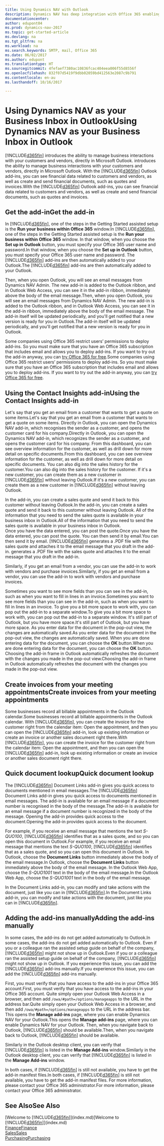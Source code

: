 ```yaml
---
title: Using Dynamics NAV with Outlook
description: Dynamics NAV has deep integration with Office 365 enabling you to manage all your business interactions and mail with customers and vendors directly in Outlook.
documentationcenter: 
author: edupont04
ms.prod: dynamics-nav-2017
ms.topic: get-started-article
ms.devlang: na
ms.tgt_pltfrm: na
ms.workload: na
ms.search.keywords: SMTP, mail, Office 365
ms.date: 06/02/2017
ms.author: edupont
ms.translationtype: HT
ms.sourcegitcommit: 4fefaef7380ac10836fcac404eea006f55d8556f
ms.openlocfilehash: 832f07d5419f9dbb02059bd412563e2087c9b791
ms.contentlocale: en-au
ms.lasthandoff: 10/16/2017

---
```

# <a name="using-dynamics-nav-as-your-business-inbox-in-outlook"></a><span data-ttu-id="f2d3b-103">Using Dynamics NAV as your Business Inbox in Outlook</span><span class="sxs-lookup"><span data-stu-id="f2d3b-103">Using Dynamics NAV as your Business Inbox in Outlook</span></span>
[!INCLUDE[d365fin](includes/d365fin_md.md)]<span data-ttu-id="f2d3b-104"> introduces the ability to manage business interactions with your customers and vendors, directly in Microsoft Outlook.</span><span class="sxs-lookup"><span data-stu-id="f2d3b-104"> introduces the ability to manage business interactions with your customers and vendors, directly in Microsoft Outlook.</span></span> <span data-ttu-id="f2d3b-105">With the [!INCLUDE[d365fin](includes/d365fin_md.md)] Outlook add-ins, you can see financial data related to customers and vendors, as well as create and send financial documents, such as quotes and invoices.</span><span class="sxs-lookup"><span data-stu-id="f2d3b-105">With the [!INCLUDE[d365fin](includes/d365fin_md.md)] Outlook add-ins, you can see financial data related to customers and vendors, as well as create and send financial documents, such as quotes and invoices.</span></span>  

## <a name="get-the-add-in"></a><span data-ttu-id="f2d3b-106">Get the add-in</span><span class="sxs-lookup"><span data-stu-id="f2d3b-106">Get the add-in</span></span>
<span data-ttu-id="f2d3b-107">In [!INCLUDE[d365fin](includes/d365fin_md.md)], one of the steps in the Getting Started assisted setup is the **Run your business within Office 365** window.</span><span class="sxs-lookup"><span data-stu-id="f2d3b-107">In [!INCLUDE[d365fin](includes/d365fin_md.md)], one of the steps in the Getting Started assisted setup is the **Run your business within Office 365** window.</span></span> <span data-ttu-id="f2d3b-108">In that window, when you choose the **Set up in Outlook** button, you must specify your Office 365 user name and password.</span><span class="sxs-lookup"><span data-stu-id="f2d3b-108">In that window, when you choose the **Set up in Outlook** button, you must specify your Office 365 user name and password.</span></span> <span data-ttu-id="f2d3b-109">The [!INCLUDE[d365fin](includes/d365fin_md.md)] add-ins are then automatically added to your Outlook.</span><span class="sxs-lookup"><span data-stu-id="f2d3b-109">The [!INCLUDE[d365fin](includes/d365fin_md.md)] add-ins are then automatically added to your Outlook.</span></span>  

<span data-ttu-id="f2d3b-110">Then, when you open Outlook, you will see an email messages from Dynamics NAV Admin. The new add-in is added to the Outlook ribbon, and in Outlook Web Access, you can see it in the add-in ribbon, immediately above the body of the email message.</span><span class="sxs-lookup"><span data-stu-id="f2d3b-110">Then, when you open Outlook, you will see an email messages from Dynamics NAV Admin. The new add-in is added to the Outlook ribbon, and in Outlook Web Access, you can see it in the add-in ribbon, immediately above the body of the email message.</span></span> <span data-ttu-id="f2d3b-111">The add-in itself will be updated periodically, and you'll get notified that a new version is ready for you in Outlook.</span><span class="sxs-lookup"><span data-stu-id="f2d3b-111">The add-in itself will be updated periodically, and you'll get notified that a new version is ready for you in Outlook.</span></span>  

<span data-ttu-id="f2d3b-112">Some companies using Office 365 restrict users’ permissions to deploy add-ins. So you must make sure that you have an Office 365 subscription that includes email and allows you to deploy add-ins. If you want to try out the add-in anyway, you can [try Office 365 for free](https://products.office.com/try).</span><span class="sxs-lookup"><span data-stu-id="f2d3b-112">Some companies using Office 365 restrict users’ permissions to deploy add-ins. So you must make sure that you have an Office 365 subscription that includes email and allows you to deploy add-ins. If you want to try out the add-in anyway, you can [try Office 365 for free](https://products.office.com/try).</span></span>  

## <a name="using-the-contact-insights-add-in"></a><span data-ttu-id="f2d3b-113">Using the Contact Insights add-in</span><span class="sxs-lookup"><span data-stu-id="f2d3b-113">Using the Contact Insights add-in</span></span>
<span data-ttu-id="f2d3b-114">Let's say that you get an email from a customer that wants to get a quote on some items.</span><span class="sxs-lookup"><span data-stu-id="f2d3b-114">Let's say that you get an email from a customer that wants to get a quote on some items.</span></span> <span data-ttu-id="f2d3b-115">Directly in Outlook, you can open the Dynamics NAV add-in, which recognises the sender as a customer, and opens the customer card for his company.</span><span class="sxs-lookup"><span data-stu-id="f2d3b-115">Directly in Outlook, you can open the Dynamics NAV add-in, which recognizes the sender as a customer, and opens the customer card for his company.</span></span> <span data-ttu-id="f2d3b-116">From this dashboard, you can see overview information for the customer, as well as drill down for more detail on specific documents.</span><span class="sxs-lookup"><span data-stu-id="f2d3b-116">From this dashboard, you can see overview information for the customer, as well as drill down for more detail on specific documents.</span></span> <span data-ttu-id="f2d3b-117">You can also dig into the sales history for the customer.</span><span class="sxs-lookup"><span data-stu-id="f2d3b-117">You can also dig into the sales history for the customer.</span></span> <span data-ttu-id="f2d3b-118">If it's a new customer, you can create them as a new customer in [!INCLUDE[d365fin](includes/d365fin_md.md)] without leaving Outlook.</span><span class="sxs-lookup"><span data-stu-id="f2d3b-118">If it's a new customer, you can create them as a new customer in [!INCLUDE[d365fin](includes/d365fin_md.md)] without leaving Outlook.</span></span>  

<span data-ttu-id="f2d3b-119">In the add-in, you can create a sales quote and send it back to this customer without leaving Outlook.</span><span class="sxs-lookup"><span data-stu-id="f2d3b-119">In the add-in, you can create a sales quote and send it back to this customer without leaving Outlook.</span></span> <span data-ttu-id="f2d3b-120">All of the information that you need to send the sales quote is available in your business inbox in Outlook.</span><span class="sxs-lookup"><span data-stu-id="f2d3b-120">All of the information that you need to send the sales quote is available in your business inbox in Outlook.</span></span>  
<span data-ttu-id="f2d3b-121">Once you have the data entered, you can post the quote.</span><span class="sxs-lookup"><span data-stu-id="f2d3b-121">Once you have the data entered, you can post the quote.</span></span> <span data-ttu-id="f2d3b-122">You can then send it by email.</span><span class="sxs-lookup"><span data-stu-id="f2d3b-122">You can then send it by email.</span></span> [!INCLUDE[d365fin](includes/d365fin_md.md)]<span data-ttu-id="f2d3b-123"> generates a .PDF file with the sales quote and attaches it to the email message that you draft in the add-in.</span><span class="sxs-lookup"><span data-stu-id="f2d3b-123"> generates a .PDF file with the sales quote and attaches it to the email message that you draft in the add-in.</span></span>  

<span data-ttu-id="f2d3b-124">Similarly, if you get an email from a vendor, you can use the add-in to work with vendors and purchase invoices.</span><span class="sxs-lookup"><span data-stu-id="f2d3b-124">Similarly, if you get an email from a vendor, you can use the add-in to work with vendors and purchase invoices.</span></span>  

<span data-ttu-id="f2d3b-125">Sometimes you want to see more fields than you can see in the add-in, such as when you want to fill in lines in an invoice.</span><span class="sxs-lookup"><span data-stu-id="f2d3b-125">Sometimes you want to see more fields than you can see in the add-in, such as when you want to fill in lines in an invoice.</span></span> <span data-ttu-id="f2d3b-126">To give you a bit more space to work with, you can pop out the add-in to a separate window.</span><span class="sxs-lookup"><span data-stu-id="f2d3b-126">To give you a bit more space to work with, you can pop out the add-in to a separate window.</span></span> <span data-ttu-id="f2d3b-127">It's still part of Outlook, but you have more space.</span><span class="sxs-lookup"><span data-stu-id="f2d3b-127">It's still part of Outlook, but you have more space.</span></span> <span data-ttu-id="f2d3b-128">As you enter data for the document in the pop-out view, the changes are automatically saved.</span><span class="sxs-lookup"><span data-stu-id="f2d3b-128">As you enter data for the document in the pop-out view, the changes are automatically saved.</span></span> <span data-ttu-id="f2d3b-129">When you are done entering data for the document, you can choose the **OK** button.</span><span class="sxs-lookup"><span data-stu-id="f2d3b-129">When you are done entering data for the document, you can choose the **OK** button.</span></span> <span data-ttu-id="f2d3b-130">Choosing the add-in frame in Outlook automatically refreshes the document with the changes you made in the pop-out view.</span><span class="sxs-lookup"><span data-stu-id="f2d3b-130">Choosing the add-in frame in Outlook automatically refreshes the document with the changes you made in the pop-out view.</span></span>  

## <a name="create-invoices-from-your-meeting-appointments"></a><span data-ttu-id="f2d3b-131">Create invoices from your meeting appointments</span><span class="sxs-lookup"><span data-stu-id="f2d3b-131">Create invoices from your meeting appointments</span></span>
<span data-ttu-id="f2d3b-132">Some businesses record all billable appointments in the Outlook calendar.</span><span class="sxs-lookup"><span data-stu-id="f2d3b-132">Some businesses record all billable appointments in the Outlook calendar.</span></span> <span data-ttu-id="f2d3b-133">With [!INCLUDE[d365fin](includes/d365fin_md.md)], you can create the invoice for the customer right from the calendar item: Open the appointment, and then you can open the [!INCLUDE[d365fin](includes/d365fin_md.md)] add-in, look up existing information or create an invoice or another sales document right there.</span><span class="sxs-lookup"><span data-stu-id="f2d3b-133">With [!INCLUDE[d365fin](includes/d365fin_md.md)], you can create the invoice for the customer right from the calendar item: Open the appointment, and then you can open the [!INCLUDE[d365fin](includes/d365fin_md.md)] add-in, look up existing information or create an invoice or another sales document right there.</span></span>  

## <a name="quick-document-lookup"></a><span data-ttu-id="f2d3b-134">Quick document lookup</span><span class="sxs-lookup"><span data-stu-id="f2d3b-134">Quick document lookup</span></span>
<span data-ttu-id="f2d3b-135">The [!INCLUDE[d365fin](includes/d365fin_md.md)] Document Links add-in gives you quick access to documents mentioned in email messages.</span><span class="sxs-lookup"><span data-stu-id="f2d3b-135">The [!INCLUDE[d365fin](includes/d365fin_md.md)] Document Links add-in gives you quick access to documents mentioned in email messages.</span></span> <span data-ttu-id="f2d3b-136">The add-in is available for an email message if a document number is recognised in the body of the message.</span><span class="sxs-lookup"><span data-stu-id="f2d3b-136">The add-in is available for an email message if a document number is recognized in the body of the message.</span></span> <span data-ttu-id="f2d3b-137">Opening the add-in provides quick access to the document.</span><span class="sxs-lookup"><span data-stu-id="f2d3b-137">Opening the add-in provides quick access to the document.</span></span>  

<span data-ttu-id="f2d3b-138">For example, if you receive an email message that mentions the text *S-QUO100*, [!INCLUDE[d365fin](includes/d365fin_md.md)] identifies that as a sales quote, and so you can open this document in Outlook.</span><span class="sxs-lookup"><span data-stu-id="f2d3b-138">For example, if you receive an email message that mentions the text *S-QUO100*, [!INCLUDE[d365fin](includes/d365fin_md.md)] identifies that as a sales quote, and so you can open this document in Outlook.</span></span> <span data-ttu-id="f2d3b-139">In Outlook, choose the **Document Links** button immediately above the body of the email message.</span><span class="sxs-lookup"><span data-stu-id="f2d3b-139">In Outlook, choose the **Document Links** button immediately above the body of the email message.</span></span> <span data-ttu-id="f2d3b-140">In the Outlook Web App, choose the *S-QUO1001* text in the body of the email message.</span><span class="sxs-lookup"><span data-stu-id="f2d3b-140">In the Outlook Web App, choose the *S-QUO1001* text in the body of the email message.</span></span>  

<span data-ttu-id="f2d3b-141">In the Document Links add-in, you can modify and take actions with the document, just like you can in [!INCLUDE[d365fin](includes/d365fin_md.md)].</span><span class="sxs-lookup"><span data-stu-id="f2d3b-141">In the Document Links add-in, you can modify and take actions with the document, just like you can in [!INCLUDE[d365fin](includes/d365fin_md.md)].</span></span>

## <a name="adding-the-add-ins-manually"></a><span data-ttu-id="f2d3b-142">Adding the add-ins manually</span><span class="sxs-lookup"><span data-stu-id="f2d3b-142">Adding the add-ins manually</span></span>
<span data-ttu-id="f2d3b-143">In some cases, the add-ins do not get added automatically to Outlook.</span><span class="sxs-lookup"><span data-stu-id="f2d3b-143">In some cases, the add-ins do not get added automatically to Outlook.</span></span> <span data-ttu-id="f2d3b-144">Even if you or a colleague ran the assisted setup guide on behalf of the company, [!INCLUDE[d365fin](includes/d365fin_md.md)] might not show up in Outlook.</span><span class="sxs-lookup"><span data-stu-id="f2d3b-144">Even if you or a colleague ran the assisted setup guide on behalf of the company, [!INCLUDE[d365fin](includes/d365fin_md.md)] might not show up in Outlook.</span></span> <span data-ttu-id="f2d3b-145">If you experience this issue, you can add the [!INCLUDE[d365fin](includes/d365fin_md.md)] add-ins manually.</span><span class="sxs-lookup"><span data-stu-id="f2d3b-145">If you experience this issue, you can add the [!INCLUDE[d365fin](includes/d365fin_md.md)] add-ins manually.</span></span>  

<span data-ttu-id="f2d3b-146">First, you must verify that you have access to the add-ins in your Office 365 account.</span><span class="sxs-lookup"><span data-stu-id="f2d3b-146">First, you must verify that you have access to the add-ins in your Office 365 account.</span></span> <span data-ttu-id="f2d3b-147">Quite simply open your Outlook Web Access in a browser, and then add `/owa/#path=/options/manageapps` to the URL in the address bar.</span><span class="sxs-lookup"><span data-stu-id="f2d3b-147">Quite simply open your Outlook Web Access in a browser, and then add `/owa/#path=/options/manageapps` to the URL in the address bar.</span></span> <span data-ttu-id="f2d3b-148">This opens the **Manage add-ins** page, where you can enable Dynamics NAV for your Outlook.</span><span class="sxs-lookup"><span data-stu-id="f2d3b-148">This opens the **Manage add-ins** page, where you can enable Dynamics NAV for your Outlook.</span></span> <span data-ttu-id="f2d3b-149">Then, when you navigate back to Outlook, [!INCLUDE[d365fin](includes/d365fin_md.md)] should be available.</span><span class="sxs-lookup"><span data-stu-id="f2d3b-149">Then, when you navigate back to Outlook, [!INCLUDE[d365fin](includes/d365fin_md.md)] should be available.</span></span>  

<span data-ttu-id="f2d3b-150">Similarly in the Outlook desktop client, you can verify that [!INCLUDE[d365fin](includes/d365fin_md.md)] is listed in the **Manage Add-ins** window.</span><span class="sxs-lookup"><span data-stu-id="f2d3b-150">Similarly in the Outlook desktop client, you can verify that [!INCLUDE[d365fin](includes/d365fin_md.md)] is listed in the **Manage Add-ins** window.</span></span>  

<span data-ttu-id="f2d3b-151">In both cases, if [!INCLUDE[d365fin](includes/d365fin_md.md)] is still not available, you have to get the add-in manifest files.</span><span class="sxs-lookup"><span data-stu-id="f2d3b-151">In both cases, if [!INCLUDE[d365fin](includes/d365fin_md.md)] is still not available, you have to get the add-in manifest files.</span></span> <span data-ttu-id="f2d3b-152">For more information, please contact your Office 365 administrator.</span><span class="sxs-lookup"><span data-stu-id="f2d3b-152">For more information, please contact your Office 365 administrator.</span></span>

## <a name="see-also"></a><span data-ttu-id="f2d3b-153">See Also</span><span class="sxs-lookup"><span data-stu-id="f2d3b-153">See Also</span></span>
<span data-ttu-id="f2d3b-154">[Welcome to [!INCLUDE[d365fin](includes/d365fin_md.md)]](index.md)</span><span class="sxs-lookup"><span data-stu-id="f2d3b-154">[Welcome to [!INCLUDE[d365fin](includes/d365fin_md.md)]](index.md)</span></span>  
[<span data-ttu-id="f2d3b-155">Finance</span><span class="sxs-lookup"><span data-stu-id="f2d3b-155">Finance</span></span>](finance.md)  
[<span data-ttu-id="f2d3b-156">Sales</span><span class="sxs-lookup"><span data-stu-id="f2d3b-156">Sales</span></span>](sales-manage-sales.md)  
[<span data-ttu-id="f2d3b-157">Purchasing</span><span class="sxs-lookup"><span data-stu-id="f2d3b-157">Purchasing</span></span>](purchasing-manage-purchasing.md)  

